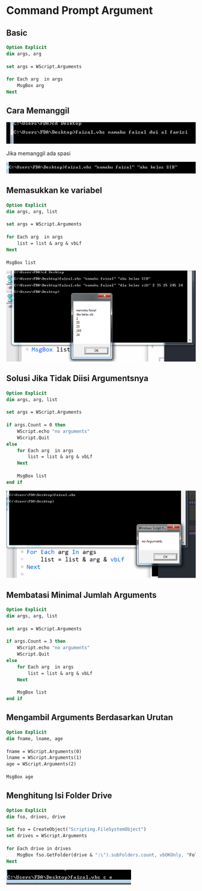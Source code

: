 # Command Prompt Argument

## Basic

```vb
Option Explicit
dim args, arg

set args = WScript.Arguments

for Each arg  in args
    MsgBox arg
Next
```

## Cara Memanggil

![1](../asset/img/39/1.PNG)

Jika memanggil ada spasi

![2](../asset/img/39/2.PNG)

## Memasukkan ke variabel

```vb
Option Explicit
dim args, arg, list

set args = WScript.Arguments

for Each arg  in args
    list = list & arg & vbLf
Next

MsgBox list
```

![3](../asset/img/39/3.PNG)

## Solusi Jika Tidak Diisi Argumentsnya

```vb
Option Explicit
dim args, arg, list

set args = WScript.Arguments

if args.Count = 0 then
    WScript.echo "no arguments"
    WScript.Quit
else
    for Each arg  in args
        list = list & arg & vbLf
    Next

    MsgBox list
end if
```

![4](../asset/img/39/4.PNG)

## Membatasi Minimal Jumlah Arguments

```vb
Option Explicit
dim args, arg, list

set args = WScript.Arguments

if args.Count = 3 then
    WScript.echo "no arguments"
    WScript.Quit
else
    for Each arg  in args
        list = list & arg & vbLf
    Next

    MsgBox list
end if
```

## Mengambil Arguments Berdasarkan Urutan

```vb
Option Explicit
dim fname, lname, age

fname = WScript.Arguments(0)
lname = WScript.Arguments(1)
age = WScript.Arguments(2)

MsgBox age
```

## Menghitung Isi Folder Drive

```vb
Option Explicit
dim fso, drives, drive

Set fso = CreateObject("Scripting.FileSystemObject")
set drives = WScript.Arguments

for Each drive in drives
    MsgBox fso.GetFolder(drive & ":\").subFolders.count, vbOKOnly, "Folder in " & drive
Next
```

![5](../asset/img/39/5.PNG)
